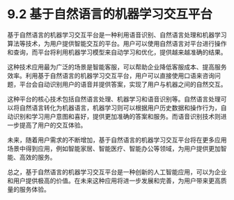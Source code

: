 # 9.2 基于自然语言的机器学习交互平台

基于自然语言的机器学习交互平台是一种利用语音识别、自然语言处理和机器学习算法等技术，为用户提供智能交互的平台。用户可以使用自然语言对平台进行操作和查询，而平台将利用机器学习模型来自动学习和优化，提供越来越准确的结果。

这种技术应用最为广泛的场景是智能客服，可以帮助企业降低客服成本、提高服务效率。利用基于自然语言的机器学习交互平台，用户可以直接使用口语来咨询问题，平台会自动识别用户的语音并提供答案，实现了用户与机器之间的自然交互。

这种平台的核心技术包括自然语言处理、机器学习和语音识别等。自然语言处理可以将自然语言转化为机器语言，机器学习则可以根据用户历史数据和操作行为，自动识别和学习用户意图和喜好，提供更加准确的答案和服务。而语音识别技术则进一步提高了用户的交互体验。

未来，随着用户需求的不断增加，基于自然语言的机器学习交互平台将在更多应用场景中得到应用，例如智能家居、智能医疗、智能办公等领域，为用户提供更加智能、高效的服务。

总之，基于自然语言的机器学习交互平台是一种创新的人工智能应用，可以为企业和用户提供极高的价值。在未来这种应用将进一步发展和完善，为用户带来更高质量的服务体验。
